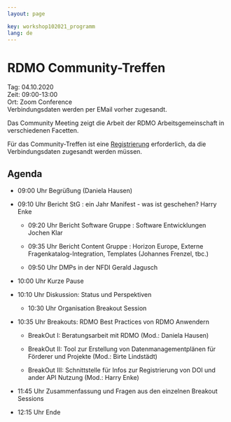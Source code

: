 ```yaml
---
layout: page

key: workshop102021_programm
lang: de
---
```


# RDMO Community-Treffen

Tag:     04.10.2020<br>
Zeit:    09:00-13:00<br>
Ort: Zoom Conference<br>
Verbindungsdaten werden per EMail vorher zugesandt. 


Das Community Meeting zeigt die Arbeit der RDMO Arbeitsgemeinschaft in verschiedenen Facetten. 

Für das Community-Treffen ist eine [Registrierung](https://meetings.aip.de/event/13/) erforderlich, da die Verbindungsdaten 
zugesandt werden müssen. 


## Agenda


- 09:00 Uhr Begrüßung (Daniela Hausen)

- 09:10 Uhr Bericht StG : ein Jahr Manifest - was ist geschehen?     Harry Enke

    - 09:20 Uhr Bericht Software Gruppe : Software Entwicklungen   Jochen Klar

    - 09:35 Uhr Bericht Content Gruppe : Horizon Europe, Externe Fragenkatalog-Integration, Templates  (Johannes Frenzel, tbc.)

    - 09:50 Uhr DMPs in der NFDI     Gerald Jagusch

- 10:00 Uhr Kurze Pause

- 10:10 Uhr Diskussion: Status und Perspektiven 

    - 10:30 Uhr Organisation Breakout Session

- 10:35 Uhr Breakouts: RDMO Best Practices von RDMO Anwendern

    - BreakOut I: Beratungsarbeit mit RDMO  (Mod.: Daniela Hausen)

    - BreakOut II: Tool zur Erstellung von Datenmanagementplänen für Förderer und Projekte (Mod.: Birte Lindstädt)
                
    - BreakOut III: Schnittstelle für Infos zur Registrierung von DOI und ander API Nutzung (Mod.: Harry Enke) 

- 11:45 Uhr Zusammenfassung und Fragen aus den einzelnen Breakout Sessions 

- 12:15 Uhr Ende 

